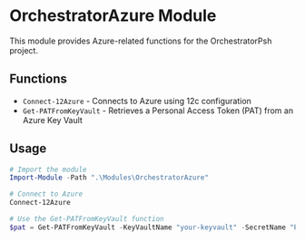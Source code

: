 # OrchestratorAzure Module

This module provides Azure-related functions for the OrchestratorPsh project.

## Functions

- `Connect-12Azure` - Connects to Azure using 12c configuration
- `Get-PATFromKeyVault` - Retrieves a Personal Access Token (PAT) from an Azure Key Vault

## Usage

```powershell
# Import the module
Import-Module -Path ".\Modules\OrchestratorAzure"

# Connect to Azure
Connect-12Azure

# Use the Get-PATFromKeyVault function
$pat = Get-PATFromKeyVault -KeyVaultName "your-keyvault" -SecretName "PAT" -TenantId "your-tenant-id" -SubscriptionId "your-subscription-id"
```
